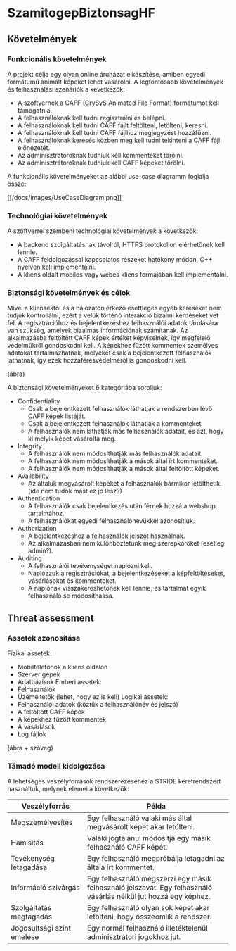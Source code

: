 # SzamitogepBiztonsagHF
## Követelmények
### Funkcionális követelmények
A projekt célja egy olyan online áruházat elkészítése, amiben egyedi formátumú animált képeket lehet vásárolni. A legfontosabb követelmények és felhasználási szenáriók a kevetkezők:
* A szoftvernek a CAFF (CrySyS Animated File Format) formátumot kell támogatnia.
* A felhasználóknak kell tudni regisztrálni és belépni.
* A felhasználóknak kell tudni CAFF fájlt feltölteni, letölteni, keresni.
* A felhasználóknak kell tudni CAFF fájlhoz megjegyzést hozzáfűzni.
* A felhasználóknak keresés közben meg kell tudni tekinteni a CAFF fájl előnézetét.
* Az adminisztrátoroknak tudniuk kell kommenteket törölni.
* Az adminisztrátoroknak tudniuk kell CAFF képeket törölni.

A funkcionális követelményeket az alábbi use-case diagramm foglalja össze:

[[/docs/images/UseCaseDiagram.png]]

### Technológiai követelmények
A szoftverrel szembeni technológiai követelmények a következők:
* A backend szolgáltatásnak távolról, HTTPS protokollon elérhetőnek kell lennie.
* A CAFF feldolgozással kapcsolatos részeket hatékony módon, C++ nyelven kell implementálni.
* A kliens oldalt mobilos vagy webes kliens formájában kell implementálni.

### Biztonsági követelmények és célok
Mivel a kliensektől és a hálózaton érkező esettleges egyéb kéréseket nem tudjuk kontrollálni, ezért a velük történő interakció bizalmi kérdéseket vet fel. A regisztrációhoz és bejelentkezéshez felhasználói adatok tárolására van szükség, amelyek bizalmas információnak számítanak. Az alkalmazásba feltöltött CAFF képek értéket képviselnek, így megfelelő védelmükről gondoskodni kell. A képekhez fűzött kommentek személyes adatokat tartalmazhatnak, melyeket csak a bejelentkezett felhasználók láthatnak, így ezek hozzáférésvédelméről is gondoskodni kell.

(ábra)

A biztonsági követelményeket 6 kategóriába soroljuk:
* Confidentiality
    * Csak a bejelentkezett felhasználók láthatják a rendszerben lévő CAFF képek listáját.
    * Csak a bejelentkezett felhasználók láthatják a kommenteket.
    * A felhasználók nem láthatják más felhasználók adatait, és azt, hogy ki melyik képet vásárolta meg.
* Integrity
    * A felhasználók nem módosíthatják más felhasználók adatait.
    * A felhasználók nem módosíthatják a mások által írt kommenteket.
    * A felhasználók nem módosíthatják a mások által feltöltött képeket.
* Availability
    * Az általuk megvásárolt képeket a felhasználók bármikor letölthetik. (ide nem tudok mást ez jó lesz?)
* Authentication
    * A felhasználók csak bejelentkezés után férnek hozzá a webshop tartalmához.
    * A felhasználókat egyedi felhasználónevükkel azonosítjuk.
* Authorization
    * A bejelentkezéshez a felhasználók jelszót használnak.
    * Az alkalmazásban nem különböztetünk meg szerepköröket (esetleg admin?).
* Auditing
    * A felhasználói tevékenységet naplózni kell.
    * Naplózzuk a regisztrációkat, a bejelentkezéseket a képfeltöltéseket, vásárlásokat és kommenteket.
    * A naplónak visszakereshetőnek kell lennie, és tartalmát egyik felhasználó se módosíthassa.

## Threat assessment
### Assetek azonosítása
Fizikai assetek:
* Mobiltelefonok a kliens oldalon
* Szerver gépek
* Adatbázisok
Emberi assetek:
* Felhasználók
* Üzemeltetők (lehet, hogy ez is kell)
Logikai assetek:
* Felhasználói adatok (köztük a felhasználónév és jelszó)
* A feltöltött CAFF képek
* A képekhez fűzött kommentek
* A vásárlások
* Log fájlok

(ábra + szöveg)

### Támadó modell kidolgozása
A lehetséges veszélyforrások rendszerezéséhez a STRIDE keretrendszert használtuk, melynek elemei a következők:

Veszélyforrás | Példa 
------------ | -------------
Megszemélyesítés | Egy felhasználó valaki más által megvásárolt képet akar letölteni.
Hamisítás | Valaki jogtalanul módosítja egy másik felhasználó CAFF képét.
Tevékenység letagadása | Egy felhasználó megpróbálja letagadni az általa írt kommentet. 
Információ szivárgás | Egy felhasználó megszerzi egy másik felhasználó jelszavát. Egy felhasználó vásárlás nélkül jut hozzá egy képhez. 
Szolgáltatás megtagadás | Egy felhasználó olyan sok képet akar letölteni, hogy összeomlik a rendszer.
Jogosultsági szint emelése | Egy normál felhasználó illetéktelenül adminisztrátori jogokhoz jut.